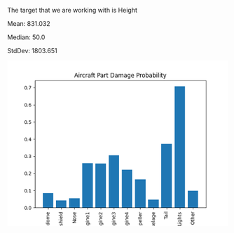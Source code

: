 The target that we are working with is Height 
 
 
Mean: 831.032 
 
 
Median: 50.0 
 
 
StdDev: 1803.651 
 
 

![Visualization](visualization.png)
